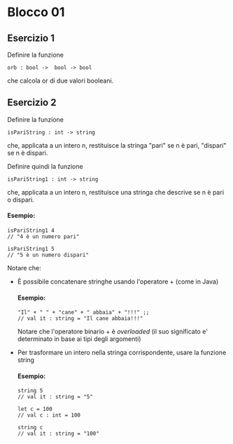 # Blocco 01

## Esercizio 1

Definire la funzione

    orb : bool ->  bool -> bool

che calcola or di due valori booleani.  

## Esercizio 2

Definire la funzione

    isPariString : int -> string

che, applicata a un intero n, restituisce la stringa "pari" se n è pari, "dispari" se n è dispari.

Definire quindi la funzione

    isPariString1 : int -> string

che, applicata a un intero n, restituisce una stringa che descrive se n è pari o dispari.

#### Esempio:

    isPariString1 4 
    // "4 è un numero pari"

    isPariString1 5 
    // "5 è un numero dispari"

Notare che:

-   È possibile concatenare stringhe usando l'operatore + (come in Java)

    #### Esempio:

        "Il" + " " + "cane" + " abbaia" + "!!!" ;;
        // val it : string = "Il cane abbaia!!!"

    Notare che l'operatore binario + è *overloaded*
    (il suo significato e' determinato in base ai tipi degli argomenti)

-   Per trasformare un intero nella stringa corrispondente, usare la funzione string 

    #### Esempio:

        string 5 
        // val it : string = "5"

        let c = 100 
        // val c : int = 100

        string c 
        // val it : string = "100"